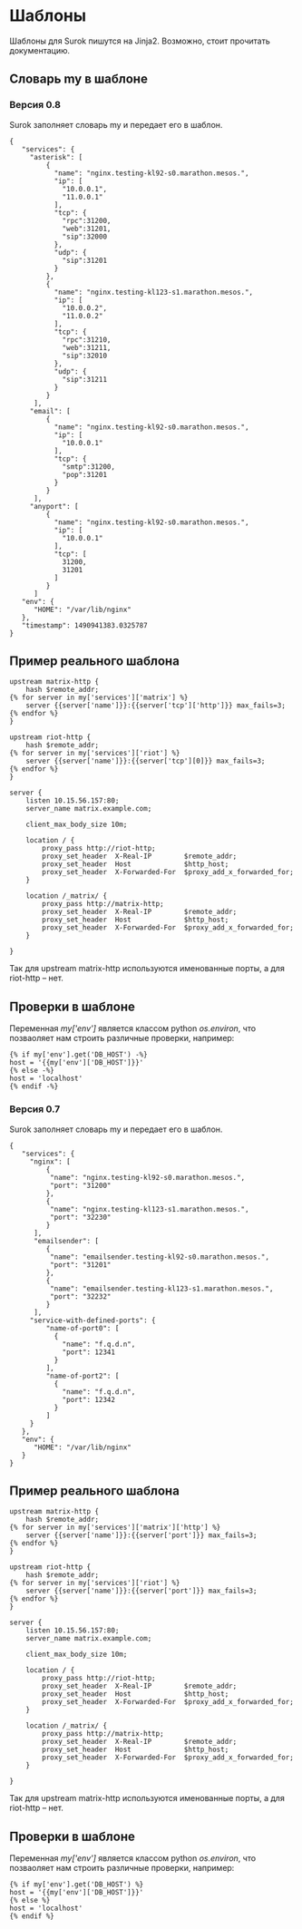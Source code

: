# Шаблоны

Шаблоны для Surok пишутся на Jinja2. Возможно, стоит прочитать документацию.

## Словарь my в шаблоне

### Версия 0.8
Surok заполняет словарь my и передает его в шаблон.
```
{
   "services": {
     "asterisk": [
         {
           "name": "nginx.testing-kl92-s0.marathon.mesos.",
           "ip": [
             "10.0.0.1",
             "11.0.0.1"
           ],
           "tcp": {
             "rpc":31200,
             "web":31201,
             "sip":32000
           },
           "udp": {
             "sip":31201
           }
         },
         {
           "name": "nginx.testing-kl123-s1.marathon.mesos.",
           "ip": [
             "10.0.0.2",
             "11.0.0.2"
           ],
           "tcp": {
             "rpc":31210,
             "web":31211,
             "sip":32010
           },
           "udp": {
             "sip":31211
           }
         }
      ],
     "email": [
         {
           "name": "nginx.testing-kl92-s0.marathon.mesos.",
           "ip": [
             "10.0.0.1"
           ],
           "tcp": {
             "smtp":31200,
             "pop":31201
           }
         }
      ],
     "anyport": [
         {
           "name": "nginx.testing-kl92-s0.marathon.mesos.",
           "ip": [
             "10.0.0.1"
           ],
           "tcp": [
             31200,
             31201
           ]
         }
      ]
   "env": {
      "HOME": "/var/lib/nginx"
   },
   "timestamp": 1490941383.0325787
}
```

## Пример реального шаблона

```
upstream matrix-http {
    hash $remote_addr;
{% for server in my['services']['matrix'] %}
    server {{server['name']}}:{{server['tcp']['http']}} max_fails=3;
{% endfor %}
}

upstream riot-http {
    hash $remote_addr;
{% for server in my['services']['riot'] %}
    server {{server['name']}}:{{server['tcp'][0]}} max_fails=3;
{% endfor %}
}

server {
    listen 10.15.56.157:80;
    server_name matrix.example.com;

    client_max_body_size 10m;

    location / {
        proxy_pass http://riot-http;
        proxy_set_header  X-Real-IP        $remote_addr;
        proxy_set_header  Host             $http_host;
        proxy_set_header  X-Forwarded-For  $proxy_add_x_forwarded_for;
    }

    location /_matrix/ {
        proxy_pass http://matrix-http;
        proxy_set_header  X-Real-IP        $remote_addr;
        proxy_set_header  Host             $http_host;
        proxy_set_header  X-Forwarded-For  $proxy_add_x_forwarded_for;
    }

}
```
Так для upstream matrix-http используются именованные порты, а для riot-http – нет.

## Проверки в шаблоне

Переменная _my['env']_ является классом python _os.environ_, что позваоляет нам строить различные проверки, например:

```
{% if my['env'].get('DB_HOST') -%}
host = '{{my['env']['DB_HOST']}}'
{% else -%}
host = 'localhost'
{% endif -%}
```

### Версия 0.7
Surok заполняет словарь my и передает его в шаблон.
```
{
   "services": {
     "nginx": [
         {
          "name": "nginx.testing-kl92-s0.marathon.mesos.",
          "port": "31200"
         },
         {
          "name": "nginx.testing-kl123-s1.marathon.mesos.",
          "port": "32230"
         }
      ],
      "emailsender": [
         {
          "name": "emailsender.testing-kl92-s0.marathon.mesos.",
          "port": "31201"
         },
         {
          "name": "emailsender.testing-kl123-s1.marathon.mesos.",
          "port": "32232"
         }
      ],
     "service-with-defined-ports": {
         "name-of-port0": [
           {
             "name": "f.q.d.n",
             "port": 12341
           }
         ],
         "name-of-port2": [
           {
             "name": "f.q.d.n",
             "port": 12342
           }
         ]
     }
   },
   "env": {
      "HOME": "/var/lib/nginx"
   }
}
```

## Пример реального шаблона

```
upstream matrix-http {
    hash $remote_addr;
{% for server in my['services']['matrix']['http'] %}
    server {{server['name']}}:{{server['port']}} max_fails=3;
{% endfor %}
}

upstream riot-http {
    hash $remote_addr;
{% for server in my['services']['riot'] %}
    server {{server['name']}}:{{server['port']}} max_fails=3;
{% endfor %}
}

server {
    listen 10.15.56.157:80;
    server_name matrix.example.com;

    client_max_body_size 10m;

    location / {
        proxy_pass http://riot-http;
        proxy_set_header  X-Real-IP        $remote_addr;
        proxy_set_header  Host             $http_host;
        proxy_set_header  X-Forwarded-For  $proxy_add_x_forwarded_for;
    }

    location /_matrix/ {
        proxy_pass http://matrix-http;
        proxy_set_header  X-Real-IP        $remote_addr;
        proxy_set_header  Host             $http_host;
        proxy_set_header  X-Forwarded-For  $proxy_add_x_forwarded_for;
    }

}
```
Так для upstream matrix-http используются именованные порты, а для riot-http – нет.

## Проверки в шаблоне

Переменная _my['env']_ является классом python _os.environ_, что позваоляет нам строить различные проверки, например:

```
{% if my['env'].get('DB_HOST') %}
host = '{{my['env']['DB_HOST']}}'
{% else %}
host = 'localhost'
{% endif %}
```

